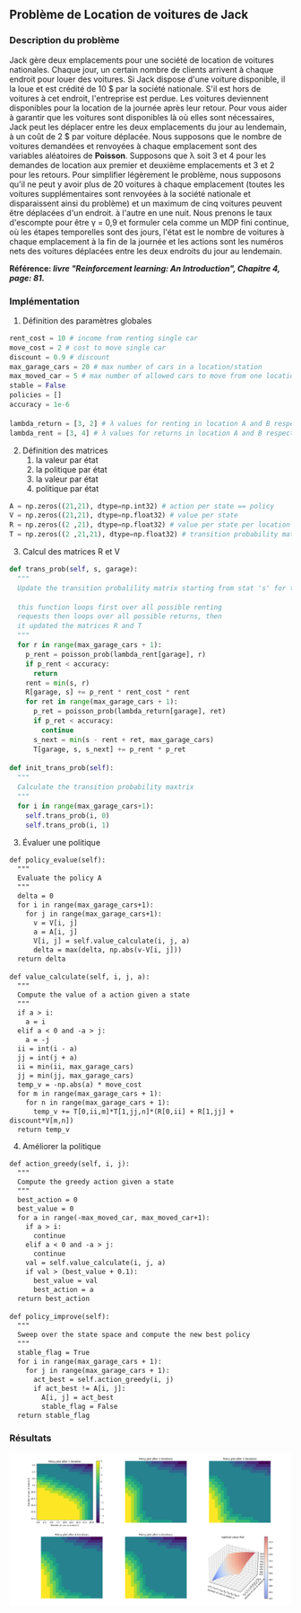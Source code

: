 ## Problème de Location de voitures de Jack

### Description du problème

Jack gère deux emplacements pour une société de location de voitures
nationales. Chaque jour, un certain nombre de clients arrivent à chaque endroit
pour louer des voitures. Si Jack dispose d'une voiture disponible, il la loue
et est crédité de 10 $ par la société nationale. S'il est hors de voitures à
cet endroit, l'entreprise est perdue. Les voitures deviennent disponibles pour
la location de la journée après leur retour. Pour vous aider à garantir que les
voitures sont disponibles là où elles sont nécessaires, Jack peut les déplacer
entre les deux emplacements du jour au lendemain, à un coût de 2 $ par voiture
déplacée. Nous supposons que le nombre de voitures demandées et renvoyées à
chaque emplacement sont des variables aléatoires de **Poisson**. Supposons
que λ soit 3 et 4 pour les demandes de location aux premier et deuxième
emplacements et 3 et 2 pour les retours. Pour simplifier légèrement le
problème, nous supposons qu'il ne peut y avoir plus de 20 voitures à chaque
emplacement (toutes les voitures supplémentaires sont renvoyées à la société
nationale et disparaissent ainsi du problème) et un maximum de cinq voitures
peuvent être déplacées d'un endroit. à l'autre en une nuit. Nous prenons le
taux d'escompte pour être γ = 0,9 et formuler cela comme un MDP fini continue,
où les étapes temporelles sont des jours, l'état est le nombre de voitures à
chaque emplacement à la fin de la journée et les actions sont les numéros nets
des voitures déplacées entre les deux endroits du jour au lendemain.

**Référence: *livre "Reinforcement learning: An Introduction", Chapitre 4, page: 81.***


### Implémentation

1. Définition des paramètres globales

```python
rent_cost = 10 # income from renting single car
move_cost = 2 # cost to move single car
discount = 0.9 # discount
max_garage_cars = 20 # max number of cars in a location/station
max_moved_car = 5 # max number of allowed cars to move from one location to another over night
stable = False
policies = []
accuracy = 1e-6

lambda_return = [3, 2] # λ values for renting in location A and B respectively
lambda_rent = [3, 4] # λ values for returns in location A and B respectively
```

2. Définition des matrices
     1. la valeur par état
     2. la politique par état
     3. la valeur par état
     4. politique par état

```python
A = np.zeros((21,21), dtype=np.int32) # action per state == policy
V = np.zeros((21,21), dtype=np.float32) # value per state
R = np.zeros((2 ,21), dtype=np.float32) # value per state per location
T = np.zeros((2 ,21,21), dtype=np.float32) # transition probability matrix per location from state Si to Sj
```

3. Calcul des matrices R et V

```python
def trans_prob(self, s, garage):
  """
  Update the transition probalility matrix starting from stat 's' for the location 'garage'

  this function loops first over all possible renting
  requests then loops over all possible returns, then
  it updated the matrices R and T
  """
  for r in range(max_garage_cars + 1):
    p_rent = poisson_prob(lambda_rent[garage], r)
    if p_rent < accuracy:
      return
    rent = min(s, r)
    R[garage, s] += p_rent * rent_cost * rent
    for ret in range(max_garage_cars + 1):
      p_ret = poisson_prob(lambda_return[garage], ret)
      if p_ret < accuracy:
        continue
      s_next = min(s - rent + ret, max_garage_cars)
      T[garage, s, s_next] += p_rent * p_ret

def init_trans_prob(self):
  """
  Calculate the transition probability maxtrix
  """
  for i in range(max_garage_cars+1):
    self.trans_prob(i, 0)
    self.trans_prob(i, 1)

```
3. Évaluer une politique

```
def policy_evalue(self):
  """
  Evaluate the policy A
  """
  delta = 0
  for i in range(max_garage_cars+1):
    for j in range(max_garage_cars+1):
      v = V[i, j]
      a = A[i, j]
      V[i, j] = self.value_calculate(i, j, a)
      delta = max(delta, np.abs(v-V[i, j]))
  return delta

def value_calculate(self, i, j, a):
  """
  Compute the value of a action given a state
  """
  if a > i:
    a = i
  elif a < 0 and -a > j:
    a = -j
  ii = int(i - a)
  jj = int(j + a)
  ii = min(ii, max_garage_cars)
  jj = min(jj, max_garage_cars)
  temp_v = -np.abs(a) * move_cost
  for m in range(max_garage_cars + 1):
    for n in range(max_garage_cars + 1):
      temp_v += T[0,ii,m]*T[1,jj,n]*(R[0,ii] + R[1,jj] + discount*V[m,n])
  return temp_v
```


4. Améliorer la politique

```
def action_greedy(self, i, j):
  """
  Compute the greedy action given a state
  """
  best_action = 0
  best_value = 0
  for a in range(-max_moved_car, max_moved_car+1):
    if a > i:
      continue
    elif a < 0 and -a > j:
      continue
    val = self.value_calculate(i, j, a)
    if val > (best_value + 0.1):
      best_value = val
      best_action = a
  return best_action

def policy_improve(self):
  """
  Sweep over the state space and compute the new best policy
  """
  stable_flag = True
  for i in range(max_garage_cars + 1):
    for j in range(max_garage_cars + 1):
      act_best = self.action_greedy(i, j)
      if act_best != A[i, j]:
        A[i, j] = act_best
        stable_flag = False
  return stable_flag
```
### Résultats
![resultas](./images/Figure_1.png)

